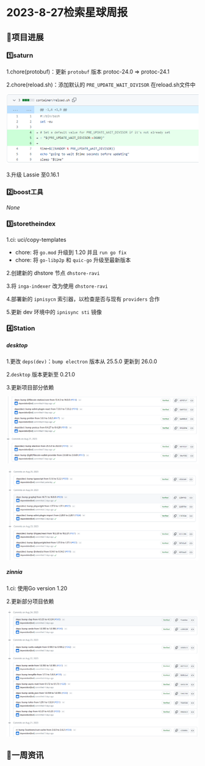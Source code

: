 # 2023-8-27检索星球周报


## 🚀项目进展

### 1️⃣saturn

1.chore(protobuf)：更新 `protobuf` 版本 protoc-24.0 => protoc-24.1

2.chore(reload.sh)：添加默认的 `PRE_UPDATE_WAIT_DIVISOR` 在reload.sh文件中

![image-20230826122314489](img/8-27-4-2023.png)

3.升级 Lassie 至0.16.1

###  2️⃣boost工具

*None*

###  3️⃣storetheindex

1.ci: uci/copy-templates

+ chore: 将 `go.mod` 升级到 1.20 并且 `run go fix`
+ chore: 将 `go-libp2p` 和 `quic-go` 升级至最新版本

2.创建新的 dhstore 节点 `dhstore-ravi`

3.将 `inga-indexer` 改为使用 `dhstore-ravi`

4.部署新的 `ipnisycn` 索引器，以检查是否与现有 `providers` 合作

5.更新 dev 环境中的 `ipnisync sti` 镜像

### 4️⃣Station

##### desktop

1.更改 `deps(dev)`：`bump electron` 版本从 25.5.0 更新到 26.0.0

2.`desktop` 版本更新至 0.21.0

3.更新项目部分依赖

![image-20230826121539739](img/8-27-1-2023.png)

![image-20230826121629865](img/8-27-2-2023.png)

##### zinnia

1.ci: 使用Go version 1.20

2.更新部分项目依赖

![image-20230826121834676](img/8-27-3-2023.png)

##  📢一周资讯

